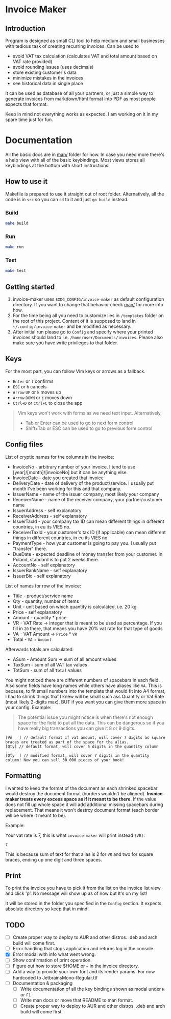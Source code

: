 # Invoice Maker

## Introduction 

Program is designed as small CLI tool to help medium and small businesses with tedious task of creating recurring invoices. Can be used to 

- avoid VAT tax calculation (calculates VAT and total amount based on VAT rate provided)
- avoid rounding issues (uses decimals)
- store existing customer's data 
- minimize mistakes in the invoices
- see historical data in single place

It can be used as database of all your partners, or just a simple way to generate invoices from markdown/html format into PDF as most people expects that format.

Keep in mind not everything works as expected. I am working on it in my spare time just for fun.

# Documentation

All the basic docs are in [man/](man/) folder for now. In case you need more there's a help view with all of the basic keybindings. Most views stores all keybindings at the bottom with short instructions.

## How to use it

Makefile is prepared to use it straight out of root folder. Alternatively, all the code is in `src` so you can `cd` to it and just `go build` instead. 


### Build
```sh
make build
```


### Run
```sh
make run
```

### Test

```sh
make test
```

## Getting started

1. invoice-maker uses `$XDG_CONFIG/invoice-maker` as default configuration directory. If you want to change that behavior check [man/](man/) for more info how.
1. For the time being all you need to customize lies in `/templates` folder on the root of this project. Content of it is supposed to land in `~/.config/invoice-maker` and be modified as necessary.
1. After initial run please go to `Config` and specify where your printed invoices should land to i.e. `/home/user/Documents/invoices`. Please also make sure you have write privileges to that folder.

## Keys

For the most part, you can follow Vim keys or arrows as a fallback. 

- `Enter` or `l` confirms
- `ESC` or `h` cancels
- `Arrow` `UP` or `k` moves up
- `Arrow` `DOWN` or `j` moves down
- `Ctrl+D` or `Ctrl+C` to close the app

> Vim keys won't work with forms as we need text input. Alternatively, 
> * Tab or Enter can be used to go to next form control
> * Shift+Tab or ESC can be used to go to previous form control

## Config files


List of cryptic names for the columns in the invoice:

* InvoiceNo		- arbitrary number of your invoice. I tend to use [year]/[month]/[invoiceNo] but it can be anything else.
* InvoiceDate		- date you created that invoice
* DeliveryDate		- date of delivery of the product/service. I usually put month I've been working for this and that company.
* IssuerName		- name of the issuer company, most likely your company
* ReceiverName		- name of the receiver company, your partner/customer name
* IssuerAddress		- self explanatory
* ReceiverAddress	- self explanatory
* IssuerTaxId		- your company tax ID can mean different things in different countries, in eu its VIES no.
* ReceiverTaxId		- your customer's tax ID (if applicable) can mean different things in different countries, in eu its VIES no.
* PaymentType		- how your customer is going to pay you. I usually put "transfer" there.
* DueDate		- expected deadline of money transfer from your customer. In Poland, standard is to put 2 weeks there.
* AccountNo		- self explanatory
* IssuerBankName	- self explanatory
* IssuerBic		- self explanatory

List of names for row of the invoice:

 * Title - product/service name
 * Qty - quantity, number of items
 * Unit - unit based on which quantity is calculated, i.e. 20 kg
 * Price - self explanatory
 * Amount - quantity * price
 * VR - VAT Rate -> integer that is meant to be used as percentage. If you fill in `20` there, that means you have 20% vat rate for that type of goods
 * VA - VAT Amount -> `Price` * `VR`
 * Total - `VA` + `Amount`

Afterwards totals are calculated:
 * ASum - Amount Sum -> sum of all amount values
 * TaxSum - sum of all VAT tax values
 * TotSum - sum of all `Total` values

 You might noticed there are different numbers of spacebars in each field. Also some fields have long names while others have aliases like `VA`. This is because, to fit small numbers into the template that would fit into A4 format, I had to shrink things that I knew will be small such ass Quantity or Vat Rate (most likely 2-digits max). BUT if you want you can give them more space in your config. Example:

> The potential issue you might notice is when there's not enough space for the field to put all the data. This can be dangerous so if you have really big transactions you can give it 8 or 9 digits.

```
[VA   ] // default format if vat amount, will cover 7 digits as square braces are treated as part of the space for the alias.
[Qty] // default format, will cover 5 digits in the quantity column
...
[Qty  ] // modified format, will cover 7 digits in the quantity column! Now you can sell 30 000 pieces of your book!
```

## Formatting

I wanted to keep the format of the document as each shrinked spacebar would destroy the document format (borders wouldn't be aligned). **Invoice-maker treats every excess space as if it meant to be there**. If the value does not fill up whole space it will add additional missing spacebars during replacement. That means it won't destroy document format (each border will be where it meant to be).

Example:

Your vat rate is 7, this is what `invoice-maker` will print instead `[VR]`:

`7  `

This is because sum of text for that alias is 2 for `VR` and two for square braces, ending up one digit and three spaces.

## Print

To print the invoice you have to pick it from the list on the invoice list view and click 'p'. No message will show up as of now but It's on my list!

It will be stored in the folder you specified in the `Config` section. It expects absolute directory so keep that in mind!

## TODO

- [ ] Create proper way to deploy to AUR and other distros. .deb and arch build will come first.
- [ ] Error handling that stops application and returns log in the console.
- [x] Error modal with info what went wrong.
- [ ] Show confirmation of print operation.
- [ ] Figure out how to store $HOME or `~` in the invoice directory. 
- [ ] Add a way to provide your own font and its render params. For now hardcoded to JetbrainsMono-Regular.ttf
- [ ] Documentation & packaging
    - [ ] Write documentation of all the key bindings shown as modal under `H` or `F1`
    - [ ] Write man docs or move that README to man format.
    - [ ] Create proper way to deploy to AUR and other distros. .deb and arch build will come first.
